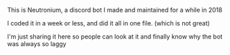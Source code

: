 This is Neutronium, a discord bot I made and maintained for a while in 2018

I coded it in a week or less, and did it all in one file. (which is not great)

I'm just sharing it here so people can look at it and finally know why the bot was always so laggy
